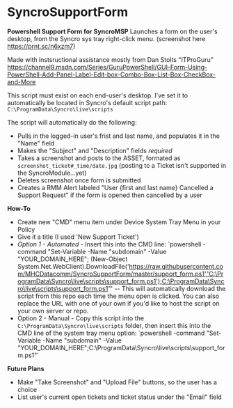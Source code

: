 # SyncroSupportForm

**Powershell Support Form for SyncroMSP**
Launches a form on the user's desktop, from the Syncro sys tray right-click menu. (screenshot here https://prnt.sc/n6xzm7)

Made with instsructional assistance mostly from Dan Stolts "ITProGuru"
https://channel9.msdn.com/Series/GuruPowerShell/GUI-Form-Using-PowerShell-Add-Panel-Label-Edit-box-Combo-Box-List-Box-CheckBox-and-More

This script must exist on each end-user's desktop.  I've set it to automatically be located in Syncro's default script path: `C:\ProgramData\Syncro\live\scripts`

The script will automatically do the following:
- Pulls in the logged-in user's frist and last name, and populates it in the "Name" field
- Makes the "Subject" and "Description" fields *required*
- Takes a screenshot and posts to the ASSET, formated as `screenshot_ticket#_time/date.jpg` (posting to a Ticket isn't supported in the SyncroModule...yet)
- Deletes screenshot once form is submitted
- Creates a RMM Alert labeled "User {first and last name} Cancelled a Support Request" if the form is opened then cancelled by a user

**How-To**
- Create new "CMD" menu item under Device System Tray Menu in your Policy
- Give it a title (I used 'New Support Ticket')
- *Option 1 - Automated* - Insert this into the CMD line: `powershell -command "Set-Variable -Name "subdomain" -Value "YOUR_DOMAIN_HERE"; (New-Object System.Net.WebClient).DownloadFile('https://raw.githubusercontent.com/MHCDatacomm/SyncroSupportForm/master/support_form.ps1','C:\ProgramData\Syncro\live\scripts\support_form.ps1');C:\ProgramData\Syncro\live\scripts\support_form.ps1"'
-- This will automatically download the script from this repo each time the menu open is clicked.  You can also replace the URL with one of your own if you'd like to host the script on your own server or repo.
- Option 2 - Manual - Copy this script into the `C:\ProgramData\Syncro\live\scripts` folder, then insert this into the CMD line of the system tray menu option: `powershell -command "Set-Variable -Name "subdomain" -Value "YOUR_DOMAIN_HERE";C:\ProgramData\Syncro\live\scripts\support_form.ps1"'

**Future Plans**
- Make "Take Screenshot" and "Upload File" buttons, so the user has a choice
- List user's current open tickets and ticket status under the "Email" field
